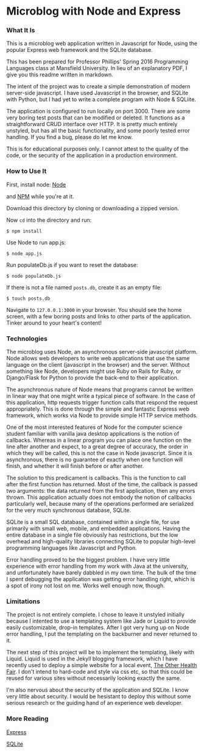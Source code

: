 Microblog with Node and Express
===============================


### What It Is

This is a microblog web application written in Javascript for Node,
using the popular Express web framework and the SQLite database.

This has been prepared for Professor Phillips' Spring 2016 Programming
Languages class at Mansfield University. In lieu of an explanatory PDF,
I give you this readme written in markdown.

The intent of the project was to create a simple demonstration of modern
server-side javascript. I have used Javascript in the browser, and SQLite
with Python, but I had yet to write a complete program with Node & SQLiite.

The application is configured to run locally on port 3000. There are some 
very boring test posts that can be modified or deleted.
It functions as a straightforward CRUD interface over HTTP. It is pretty
much entirely unstyled, but has all the basic functionality, and some
poorly tested error handling. If you find a bug, please do let me know.

This is for educational purposes only. I cannot attest to the quality of
the code, or the security of the application in a production environment.


### How to Use It

First, install node: [Node](http://nodejs.org)

and [NPM](https://www.npmjs.com/) while you're at it.

Download this directory by cloning or downloading a zipped version.

Now `cd` into the directory and run:

`$ npm install`

Use Node to run app.js:

`$ node app.js`

Run populateDb.js if you want to reset the database:

`$ node populateDb.js`

If there is not a file named `posts.db`, create it as an empty file:

`$ touch posts.db` 

Navigate to `127.0.0.1:3000` in your browser. You should see the home screen,
with a few boring posts and links to other parts of the application. 
Tinker around to your heart's content!


### Technologies

The microblog uses Node, an asynchronous server-side javascript platform.
Node allows web developers to write web applications that use the same
language on the client (javascript in the browser) and the server. 
Without something like Node, developers might use Ruby on Rails for Ruby, or
Django/Flask for Python to provide the back-end to their application.

The asynchronous nature of Node means that programs cannot be written in 
linear way that one might write a typical piece of software. In the case
of this application, http requests trigger function calls that respond the
request appropriately. This is done through the simple and fantastic Express
web framework, which works via Node to provide simple HTTP service methods.

One of the most interested features of Node for the computer science student
familiar with vanilla java desktop applications is the notion of callbacks.
Whereas in a linear program you can place one function on the line after 
another and expect, to a great degree of accuracy, the order in which they
will be called, this is not the case in Node javascript. Since it is 
asynchronous, there is no guarantee of exactly when one function will finish,
and whether it will finish before or after another. 

The solution to this predicament is callbacks. This is the function to call 
after the first function has returned. Most of the time, the callback is passed 
two arguments: the data returned from the first application, then any errors thrown.
This application actually does not embody the notion of callbacks particularly well,
because many of the operations performed are serialized for the very much
synchronous database, SQLite.

SQLite is a small SQL database, contained within a single file, for use primarily
with small web, mobile, and embedded applications. Having the entire database in
a single file obviously has restrictions, but the low overhead and high-quality
libraries connecting SQLite to popular high-level programming languages like
Javascript and Python. 

Error handling proved to be the biggest problem. I have very little experience
with error handling from my work with Java at the university, and unfortunately
have barely dabbled in my own time. The bulk of the time I spent debugging the 
application was getting error handling right, which is a spot of irony not lost
on me. Works well enough now, though.


### Limitations
The project is not entirely complete. I chose to leave it unstyled initially
because I intented to use a templating system like Jade or Liquid to provide
easily customizable, drop-in templates. After I got very hung up on Node error
handling, I put the templating on the backburner and never returned to it.

The next step of this project will be to implement the templating, likely
with Liquid. Liquid is used in the Jekyll blogging framework, which I have
recently used to deploy a simple website for a local event, [The Other Health Fair](http://theOtherHealthFair.org).
I don't intend to hard-code and style via css etc, so that this could be
reused for various sites without necessarily looking exactly the same.

I'm also nervous about the security of the application and SQLite. I know
very little about security. I would be hesistant to deploy this without some
serious research or the guiding hand of an experience web developer.



### More Reading

[Express](http://expressjs.com/)

[SQLite](https://www.sqlite.org/)



